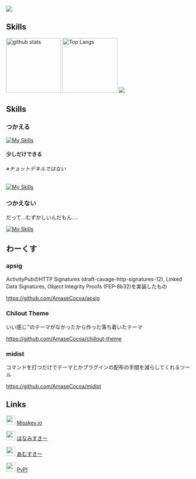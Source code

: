 ![](https://count.getloli.com/get/@AmaseCocoa?theme=moebooru)  

## Skills
<img alt="github stats" height="150px" src="https://github-readme-stats.vercel.app/api?username=AmaseCocoa&count_private=true&show_icons=true&show_icons=true&theme=tokyonight" /> <img alt="Top Langs" height="150px" src="https://github-readme-stats.vercel.app/api/top-langs/?username=AmaseCocoa&layout=compact&count_private=true&show_icons=true&theme=tokyonight" /> ![](https://github-profile-summary-cards.vercel.app/api/cards/profile-details?username=AmaseCocoa&theme=tokyonight)

## Skills
### つかえる
[![My Skills](https://skillicons.dev/icons?i=activitypub,go,python,prisma,vue,nuxtjs,html,tailwind,misskey)](https://skillicons.dev)
#### 少しだけできる
###### ※チョットデキルではない
[![My Skills](https://skillicons.dev/icons?i=js,aiscript,css)](https://skillicons.dev)

### つかえない
だって...むずかしいんだもん....

[![My Skills](https://skillicons.dev/icons?i=rust,django)](https://skillicons.dev)
## わーくす
<!-- みたな！？！？！？！？ つかまえるぞ！！！！
### Kagura
開発中のActivityPub実装。

https://github.com/kagura-soc/kagura
-->
### apsig
ActivityPubのHTTP Signatures (draft-cavage-http-signatures-12), Linked Data Signatures, Object Integrity Proofs (FEP-8b32)を実装したもの

https://github.com/AmaseCocoa/apsig
### Chilout Theme
いい感じ™のテーマがなかったから作った落ち着いたテーマ

https://github.com/AmaseCocoa/chillout-theme
### midist
コマンドを打つだけでテーマとかプラグインの配布の手間を減らしてくれるツール

https://github.com/AmaseCocoa/midist

## Links
<img src="https://media.misskeyusercontent.jp/io/48c1dd5a-877b-4626-98e7-76cd404282fa.png" height="25" width="25"> [Misskey.io](https://misskey.io/@cocoa_vrc)

<img src="https://misskey.flowers/favicon.ico" height="25" width="25"> [はなみすきー](https://misskey.flowers/@AmaseCocoa)

<img src="https://mi.amase.xyz/favicon.ico" height="25" width="25"> [あむすきー](https://mi.amase.xyz/@AmaseCocoa)

<img src="[https://pypi.org/favicon.ico](https://pypi.org/static/images/twitter.abaf4b19.webp)" height="25" width="25"> [PyPI](https://pypi.org/AmaseCocoa)
